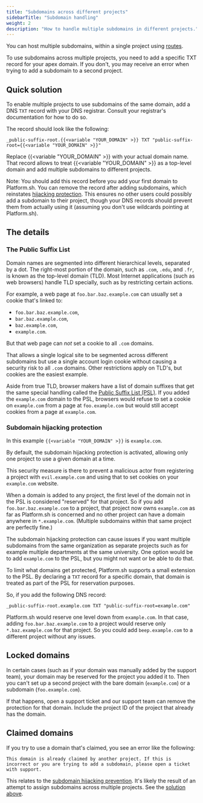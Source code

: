 ```yaml
---
title: "Subdomains across different projects"
sidebarTitle: "Subdomain handling"
weight: 2
description: "How to handle multiple subdomains in different projects."
---
```


You can host multiple subdomains, within a single project using [routes](../../define-routes/_index.md).

To use subdomains across multiple projects, you need to add a specific TXT record for your apex domain.
If you don't, you may receive an error when trying to add a subdomain to a second project.

## Quick solution

To enable multiple projects to use subdomains of the same domain, add a DNS `TXT` record with your DNS registrar.
Consult your registrar's documentation for how to do so.

The record should look like the following:

```text
_public-suffix-root.{{<variable "YOUR_DOMAIN" >}} TXT "public-suffix-root={{<variable "YOUR_DOMAIN" >}}"
```

Replace {{<variable "YOUR_DOMAIN" >}} with your actual domain name.
That record allows to treat {{<variable "YOUR_DOMAIN" >}} as a top-level domain
and add multiple subdomains to different projects.

Note: You should add this record before you add your first domain to Platform.sh.
You can remove the record after adding subdomains, which reinstates [hijacking protection](#subdomain-hijacking-protection).
This ensures no other users could possibly add a subdomain to their project,
though your DNS records should prevent them from actually using it
(assuming you don't use wildcards pointing at Platform.sh).

## The details

### The Public Suffix List

Domain names are segmented into different hierarchical levels, separated by a dot.
The right-most portion of the domain, such as `.com`, `.edu`, and `.fr`,
is known as the top-level domain (TLD).
Most Internet applications (such as web browsers) handle TLD specially, such as by restricting certain actions.

For example, a web page at `foo.bar.baz.example.com` can usually set a cookie that's linked to:

* `foo.bar.baz.example.com`,
* `bar.baz.example.com`,
* `baz.example.com`,
* `example.com`.

But that web page can *not* set a cookie to all `.com` domains.

That allows a single logical site to be segmented across different subdomains but use a single account login cookie without causing a security risk to all `.com` domains.
Other restrictions apply on TLD's, but cookies are the easiest example.

Aside from true TLD, browser makers have a list of domain suffixes that get the same special handling
called the [Public Suffix List (PSL)](https://publicsuffix.org/).
If you added the `example.com` domain to the PSL,
browsers would refuse to set a cookie on `example.com` from a page at `foo.example.com` but would still accept cookies from a page at `example.com`.

### Subdomain hijacking protection

In this example `{{<variable "YOUR_DOMAIN" >}}` is `example.com`.

By default, the subdomain hijacking protection is activated, allowing only one project to use a given domain at a time.

This security measure is there to prevent a malicious actor from registering a project with `evil.example.com`
and using that to set cookies on your `example.com` website.

When a domain is added to any project, the first level of the domain not in the PSL is considered "reserved" for that project.
So if you add `foo.bar.baz.example.com` to a project,
that project now owns `example.com` as far as Platform.sh is concerned
and no other project can have a domain anywhere in `*.example.com`.
(Multiple subdomains within that same project are perfectly fine.)

The subdomain hijacking protection can cause issues if you want multiple subdomains from the same organization as separate projects such as for example multiple departments at the same university.
One option would be to add `example.com` to the PSL, but you might not want or be able to do that.

To limit what domains get protected, Platform.sh supports a small extension to the PSL.
By declaring a `TXT` record for a specific domain, that domain is treated as part of the PSL for reservation purposes.

So, if you add the following DNS record:

```text
_public-suffix-root.example.com TXT "public-suffix-root=example.com"
```

Platform.sh would reserve one level down from `example.com`.
In that case, adding `foo.bar.baz.example.com` to a project would reserve only `*.baz.example.com` for that project.
So you could add `beep.example.com` to a different project without any issues.

## Locked domains

In certain cases (such as if your domain was manually added by the support team),
your domain may be reserved for the project you added it to.
Then you can't set up a second project with the bare domain (`example.com`) or a subdomain (`foo.example.com`).

If that happens, open a support ticket and our support team can remove the protection for that domain.
Include the project ID of the project that already has the domain.

## Claimed domains

If you try to use a domain that's claimed, you see an error like the following:

```text
This domain is already claimed by another project. If this is incorrect or you are trying to add a subdomain, please open a ticket with support.
```

This relates to the [subdomain hijacking prevention](#subdomain-hijacking-protection).
It's likely the result of an attempt to assign subdomains across multiple projects.
See the [solution above](#quick-solution).